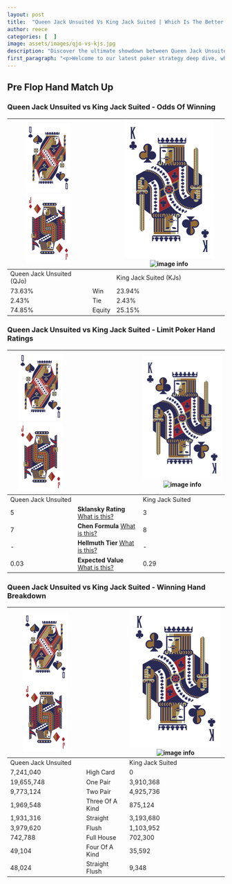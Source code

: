 ```yaml
---
layout: post
title:  "Queen Jack Unsuited Vs King Jack Suited | Which Is The Better Hand In Poker? A Complete Guide"
author: reece
categories: [  ]
image: assets/images/qjo-vs-kjs.jpg
description: "Discover the ultimate showdown between Queen Jack Unsuited and King Jack Suited in poker! Uncover the odds, strategies, and scenarios where one hand triumphs over the other. Get ready to up your poker game with this thrilling analysis."
first_paragraph: "<p>Welcome to our latest poker strategy deep dive, where we're pitting two distinct hands against each other in a high-stakes showdown: Queen Jack Unsuited vs King Jack Suited.</p><p>In the dynamic world of poker, every decision counts, and knowing which hand holds the upper hand is key to your success at the table.</p><p>In this article, we'll dissect these two hands, explore the scenarios where one dominates the other, and equip you with the knowledge to make strategic choices that can tip the odds in your favor.</p><p>Get ready to unravel the intriguing dynamics of these poker hands and elevate your game to new heights.</p>"
---
```




[comment]: # (sp0)

## Pre Flop Hand Match Up

<div class="table hand-ratings" markdown="1"> 



### Queen Jack Unsuited vs King Jack Suited - Odds Of Winning


    
| ![image info](assets/images/hand1/Q.png) ![image info](assets/images/hand1/Jo.png) |  | ![image info](assets/images/hand2/K.png) ![image info](assets/images/hand2/Js.png) |
| -------- | -------- | -------- |
| Queen Jack Unsuited (QJo) |  | King Jack Suited (KJs) |
| 73.63% | Win | 23.94% |
| 2.43% | Tie | 2.43% |
| 74.85% | Equity | 25.15% |




[comment]: # (sp1)



### Queen Jack Unsuited vs King Jack Suited - Limit Poker Hand Ratings


    
| ![image info](assets/images/hand1/Q.png) ![image info](assets/images/hand1/Jo.png) |  | ![image info](assets/images/hand2/K.png) ![image info](assets/images/hand2/Js.png) |
| -------- | -------- | -------- |
| Queen Jack Unsuited |  | King Jack Suited |
| 5 | **Sklansky Rating** [What is this?](/sklansky-rating-explained) | 3 |
| 7 | **Chen Formula** [What is this?](/chen-formula-explained) | 8 |
| - | **Hellmuth Tier** [What is this?](/Hellmuth-tier-explained) | - |
| 0.03 | **Expected Value** [What is this?](/expected-value-explained) | 0.29 |




[comment]: # (sp2)



### Queen Jack Unsuited vs King Jack Suited - Winning Hand Breakdown


    
| ![image info](assets/images/hand1/Q.png) ![image info](assets/images/hand1/Jo.png) |  | ![image info](assets/images/hand2/K.png) ![image info](assets/images/hand2/Js.png) |
| -------- | -------- | -------- |
| Queen Jack Unsuited |  | King Jack Suited |
| 7,241,040 | High Card | 0 |
| 19,655,748 | One Pair | 3,910,368 |
| 9,773,124 | Two Pair | 4,925,736 |
| 1,969,548 | Three Of A Kind | 875,124 |
| 1,931,316 | Straight | 3,193,680 |
| 3,979,620 | Flush | 1,103,952 |
| 742,788 | Full House | 702,300 |
| 49,104 | Four Of A Kind | 35,592 |
| 48,024 | Straight Flush | 9,348 |




[comment]: # (sp3)



</div>

[comment]: # (sp4)



[comment]: # (sp5)

